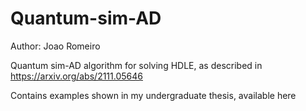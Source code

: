 # Quantum-sim-AD

Author: Joao Romeiro

Quantum sim-AD algorithm for solving HDLE, as described in https://arxiv.org/abs/2111.05646

Contains examples shown in my undergraduate thesis, available here <Arxiv link soon>
